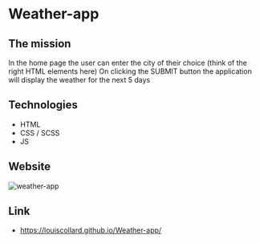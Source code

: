 # Weather-app

## The mission
In the home page the user can enter the city of their choice (think of the right HTML elements here)
On clicking the SUBMIT button the application will display the weather for the next 5 days

## Technologies
- HTML
- CSS / SCSS
- JS

## Website
![weather-app](https://louiscollard.github.io/Weather-app/)

## Link
- https://louiscollard.github.io/Weather-app/
